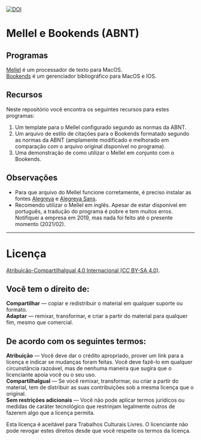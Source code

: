 <a href="https://zenodo.org/badge/latestdoi/338065404"><img src="https://zenodo.org/badge/338065404.svg" alt="DOI"></a>


# Mellel e Bookends (ABNT)

## Programas

[Mellel](https://www.mellel.com) é um processador de texto para MacOS.  
[Bookends](https://www.sonnysoftware.com) é um gerenciador bibliográfico para MacOS e IOS.  

## Recursos

Neste repositório você encontra os seguintes recursos para estes programas:

1. Um template para o Mellel configurado segundo as normas da ABNT.
2. Um arquivo de estilo de citações para o Bookends formatado segundo as normas da ABNT (amplamente modificado e melhorado em comparação com o arquivo original disponível no programa).
3. Uma demonstração de como utilizar o Mellel em conjunto com o Bookends.


## Observações

- Para que arquivo do Mellel funcione corretamente, é preciso instalar as fontes [Alegreya](https://fonts.google.com/specimen/Alegreya) e [Alegreya Sans](https://fonts.google.com/specimen/Alegreya+Sans).
- Recomendo utilizar o Mellel em inglês. Apesar de estar disponível em português, a tradução do programa é pobre e tem muitos erros. Notifiquei a empresa em 2019, mas nada foi feito até o presente momento (2021/02).

---


# Licença

[Atribuição-CompartilhaIgual 4.0 Internacional (CC BY-SA 4.0)](https://creativecommons.org/licenses/by-sa/4.0/deed.pt_BR).

## Você tem o direito de:

**Compartilhar** — copiar e redistribuir o material em qualquer suporte ou formato.  
**Adaptar** — remixar, transformar, e criar a partir do material para qualquer fim, mesmo que comercial.

## De acordo com os seguintes termos:

**Atribuição** — Você deve dar o crédito apropriado, prover um link para a licença e indicar se mudanças foram feitas. Você deve fazê-lo em qualquer circunstância razoável, mas de nenhuma maneira que sugira que o licenciante apoia você ou o seu uso.  
**CompartilhaIgual** — Se você remixar, transformar, ou criar a partir do material, tem de distribuir as suas contribuições sob a mesma licença que o original.   
**Sem restrições adicionais** — Você não pode aplicar termos jurídicos ou medidas de caráter tecnológico que restrinjam legalmente outros de fazerem algo que a licença permita.  

Esta licença é aceitável para Trabalhos Culturais Livres. O licenciante não pode revogar estes direitos desde que você respeite os termos da licença.
